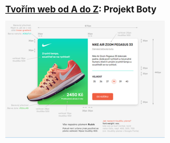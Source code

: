 # [Tvořím web od A do Z](https://github.com/czechitas/tvorim-web-a-z): Projekt Boty

[![](navod.jpg)](navod.jpg)